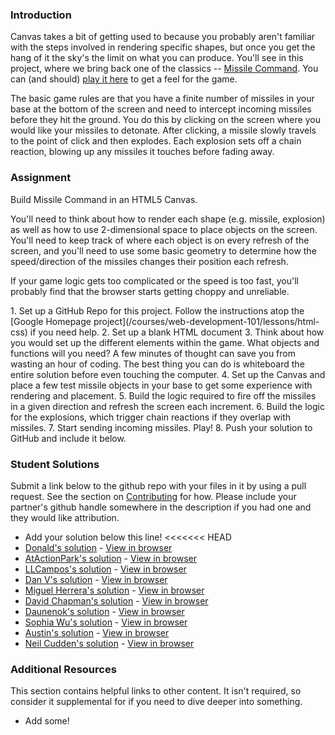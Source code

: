 ### Introduction
Canvas takes a bit of getting used to because you probably aren't familiar with the steps involved in rendering specific shapes, but once you get the hang of it the sky's the limit on what you can produce.  You'll see in this project, where we bring back one of the classics -- [Missile Command](http://en.wikipedia.org/wiki/Missile_Command).  You can (and should) [play it here](http://my.ign.com/atari/missile-command) to get a feel for the game.

The basic game rules are that you have a finite number of missiles in your base at the bottom of the screen and need to intercept incoming missiles before they hit the ground.  You do this by clicking on the screen where you would like your missiles to detonate.  After clicking, a missile slowly travels to the point of click and then explodes.  Each explosion sets off a chain reaction, blowing up any missiles it touches before fading away.

### Assignment

Build Missile Command in an HTML5 Canvas.

You'll need to think about how to render each shape (e.g. missile, explosion) as well as how to use 2-dimensional space to place objects on the screen.  You'll need to keep track of where each object is on every refresh of the screen, and you'll need to use some basic geometry to determine how the speed/direction of the missiles changes their position each refresh.

If your game logic gets too complicated or the speed is too fast, you'll probably find that the browser starts getting choppy and unreliable.

<div class="lesson-content__panel" markdown="1">
1. Set up a GitHub Repo for this project.  Follow the instructions atop the [Google Homepage project](/courses/web-development-101/lessons/html-css) if you need help.
2. Set up a blank HTML document
3. Think about how you would set up the different elements within the game.  What objects and functions will you need? A few minutes of thought can save you from wasting an hour of coding.  The best thing you can do is whiteboard the entire solution before even touching the computer.
4. Set up the Canvas and place a few test missile objects in your base to get some experience with rendering and placement.
5. Build the logic required to fire off the missiles in a given direction and refresh the screen each increment.
6. Build the logic for the explosions, which trigger chain reactions if they overlap with missiles.
7. Start sending incoming missiles.  Play!
8. Push your solution to GitHub and include it below.
</div>

### Student Solutions
Submit a link below to the github repo with your files in it by using a pull request.  See the section on [Contributing](http://github.com/TheOdinProject/curriculum/blob/master/contributing.md) for how.  Please include your partner's github handle somewhere in the description if you had one and they would like attribution.

* Add your solution below this line!
<<<<<<< HEAD
* [Donald's solution](https://github.com/donaldali/odin-js-jquery/tree/master/missile_command) - [View in browser](http://htmlpreview.github.io/?https://github.com/donaldali/odin-js-jquery/blob/master/missile_command/index.html "Missile Command")
* [AtActionPark's solution](https://github.com/AtActionPark/odin_missile_command) - [View in browser](http://htmlpreview.github.io/?https://github.com/AtActionPark/odin_missile_command/blob/master/index.html)
* [LLCampos's solution](https://github.com/LLCampos/missile_command) - [View in browser](http://htmlpreview.github.io/?https://github.com/LLCampos/missile_command/blob/master/index.html)
* [Dan V's solution](https://github.com/vickerdj/missilecommand) - [View in browser](http://vickerdj.github.io/missilecommand/)
* [Miguel Herrera's solution](https://github.com/migueloherrera/js-missile) - [View in browser](http://htmlpreview.github.io/?https://github.com/migueloherrera/js-missile/blob/master/index.html)
* [David Chapman's solution](https://github.com/davidchappy/missile-command) - [View in browser](http://missile-command.dachapman.com/)
* [Daunenok's solution](https://github.com/daunenok/missile) - [View in browser](https://daunenok.github.io/missile/)
* [Sophia Wu's solution](https://github.com/SophiaLWu/missile-command) - [View in browser](https://sophialwu.github.io/missile-command/)
* [Austin's solution](https://github.com/CouchofTomato/commie-command) - [View in browser](https://couchoftomato.github.io/commie-command/)
* [Neil Cudden's solution](https://github.com/ncud4bloc/MissileCommand/) - [View in browser](https://ncud4bloc.github.io/MissileCommand/HTML/indexMC.html)

### Additional Resources
This section contains helpful links to other content. It isn't required, so consider it supplemental for if you need to dive deeper into something.

* Add some!
